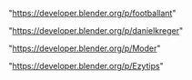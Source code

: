 "https://developer.blender.org/p/footballant"

"https://developer.blender.org/p/danielkreger"

"https://developer.blender.org/p/Moder"

"https://developer.blender.org/p/Ezytips"

